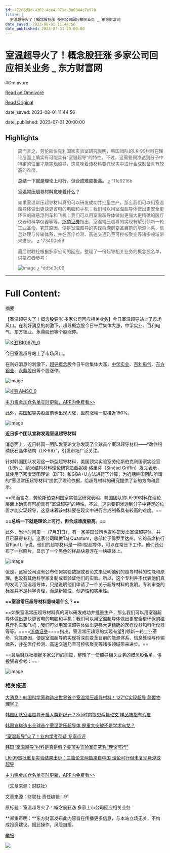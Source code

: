 ```yaml
---
id: 47208d9d-4202-4ee4-871c-3a0344c7e970
title: |
  室温超导火了！概念股狂涨 多家公司回应相关业务 _ 东方财富网
date_saved: 2023-08-01 11:44:56
date_published: 2023-07-31 20:00:00
---
```


# 室温超导火了！概念股狂涨 多家公司回应相关业务 _ 东方财富网
#Omnivore

[Read on Omnivore](https://omnivore.app/me/https-wap-eastmoney-com-a-202308012799331037-html-189b1c5fcdf)

[Read Original](https://wap.eastmoney.com/a/202308012799331037.html)

date_saved: 2023-08-01 11:44:56

date_published: 2023-07-31 20:00:00

## Highlights

> 简而言之，劳伦斯伯克利国家实验室研究表明，韩国团队的LK-99材料在理论层面上确实有可能具有“室温超导”的特性。不过，这需要铜渗透到分子中特定的位置才能实现超导，这意味着该材料要在现实中进行合成制备具有较高的难度。
> 
> **总结一下就是理论上可行，但合成难度极高。** [⤴️](https://omnivore.app/me/https-wap-eastmoney-com-a-202308012799331037-html-189b1c5fcdf#11e9216b-4d89-4e50-a18a-d170e55d1e77)  ^11e9216b

> **室温常压超导材料意味着什么？**
> 
>  如果室温常压超导材料真的可以研发成功并批量生产，那么我们可以用室温超导体做出更快更省电的电脑和手机；我们可以用室温超导体做出更安全更环保的磁悬浮列车和飞机；我们可以用室温超导体做出更强大更精确的医疗仪器和科学仪器等等。[浙商证券](http://quote.eastmoney.com/unify/r/1.601878)指出，室温常压超导的实现有望引领新一轮工业革命，究其原因，便是室温超导的实现将深刻变革目前的能源体系、信息处理与传输体系，并在医疗检测、高速交通乃至可控核聚变等诸多领域带来进步。 [⤴️](https://omnivore.app/me/https-wap-eastmoney-com-a-202308012799331037-html-189b1c5fcdf#73400e59-3874-4676-9e57-5025a5fcd8da)  ^73400e59

> 最后财联社根据多家公司的回应，整理了一份超导相关业务的概念股名单，供投资者参考：
> 
> ![image](https://proxy-prod.omnivore-image-cache.app/0x0,sbssnODzZFfqMHPYsjYHln_YN-d7wsXjjkzQ2AGt9WFw/https://np-newspic.dfcfw.com/download/D25087733370442063117_w1171h1547.jpg) [⤴️](https://omnivore.app/me/https-wap-eastmoney-com-a-202308012799331037-html-189b1c5fcdf#dd5d3e09-5faa-40e8-9471-71c8599c2eb6)  ^dd5d3e09


--- 

# Full Content: 

摘要

 【室温超导火了！概念股狂涨 多家公司回应相关业务】今日室温超导站上了市场风口。在利好消息的刺激下，超导概念股今日午后集体大涨，中孚实业、百利电气、东方钽业、永鼎股份等个股涨停。

[![K图 BK0679_0](https://proxy-prod.omnivore-image-cache.app/530x276,sHBNzqNBfrUtVm78zq1ehwmi0zhFLskZGLlyHu04Y1ZY/https://webquoteklinepic.eastmoney.com/GetPic.aspx?nid=90.BK0679&imageType=knews&token=28dfeb41d35cc81d84b4664d7c23c49f&at=1)](http://quote.eastmoney.com/unify/r/90.BK0679)

 今日室温超导站上了市场风口。  

 在利好消息的刺激下，[超导概念](http://quote.eastmoney.com/unify/r/90.BK0679)股今日午后集体大涨，[中孚实业](http://quote.eastmoney.com/unify/r/1.600595)、[百利电气](http://quote.eastmoney.com/unify/r/1.600468)、[东方钽业](http://quote.eastmoney.com/unify/r/0.000962)、[永鼎股份](http://quote.eastmoney.com/unify/r/1.600105)等个股涨停。

![image](https://proxy-prod.omnivore-image-cache.app/0x0,sQ5lAWqsGi_oDbRFwkDgPR3KnNc-I6N__esiqFVB3ZPQ/https://np-newspic.dfcfw.com/download/D25083089037174492447_w537h321.jpg)

[![K图 AMSC_0](https://proxy-prod.omnivore-image-cache.app/530x276,sBKqTVzjYlbCXtCBZdwDYd2ISa1RqCOXQG5OLEiy7j4A/https://webquoteklinepic.eastmoney.com/GetPic.aspx?nid=105.AMSC&imageType=knews&token=28dfeb41d35cc81d84b4664d7c23c49f&at=1)](http://quote.eastmoney.com/unify/r/105.AMSC)

[主力资金加仓名单实时更新，APP内免费看>>](https://zqhd.eastmoney.com/Html/aghd/pc/20170918/html/activity2.html)

 此外，[美国超导](http://quote.eastmoney.com/unify/r/105.AMSC)美股盘前也出现大涨，盘前涨幅一度接近150%。  

![image](https://proxy-prod.omnivore-image-cache.app/0x0,sT8POB5wIjXgZUYGCx3b72cf1p17ONQp8S0wx-4VfSrc/https://np-newspic.dfcfw.com/download/D24737850613391779527_w1010h554.jpg)

**近日多个团队宣称发现室温超导材料**

 消息面上，近日韩国一团队发表论文称发现了全球首个室温超导材料——“改性铅磷灰石晶体结构（LK-99）”，引发市场广泛关注。

 针对韩国团队发现这一新型超导材料，美国顶尖实验室劳伦斯伯克利国家实验室（LBNL）纳米结构材料理论研究员西妮德·格里芬（Sinéad Griffin）发文表示，其使用了密度泛函理论（DFT）和GGA+U方法进行了计算，为近期韩国团队所谓的“室温常压超导材料”提供了理论依据，给超导材料的研究提供了新的方向和启示。

==简而言之，劳伦斯伯克利国家实验室研究表明，韩国团队的LK-99材料在理论层面上确实有可能具有“室温超导”的特性。不过，这需要铜渗透到分子中特定的位置才能实现超导，这意味着该材料要在现实中进行合成制备具有较高的难度。==

**==总结一下就是理论上可行，但合成难度极高。==**

 此外，当地时间周一（7月31日），有一家美国公司也宣称研发出室温超导体，并且已获得专利。这家公司叫做Taj Quantum，总部位于佛罗里达州。它的首席执行官Paul Lilly说，他们的超导材料是一种II型超导体，可以在常压下工作。他们还公布了一张照片，显示了一个黑色的样品块悬浮在一块磁体上。

![image](https://proxy-prod.omnivore-image-cache.app/0x0,seNZ8MmCKPKaYk6tM8yAhpPQJ4pihPZk-kt6ECqKol6Y/https://np-newspic.dfcfw.com/download/D25088040806103937814_w667h402.jpg)

 但是，这家公司没有公布任何实验数据或者论文来证明他们的超导材料的性能和原理。也没有其他科学家复制或者验证他们的实验。所以，这个专利并不代表他们真的发现了室温超导体，只是说明他们申请了一个关于超导材料的发明。专利审查的标准并不是科学真理，而是新颖性、创造性和实用性。

**==室温常压超导材料意味着什么？==**

==如果室温常压超导材料真的可以研发成功并批量生产，那么我们可以用室温超导体做出更快更省电的电脑和手机；我们可以用室温超导体做出更安全更环保的磁悬浮列车和飞机；我们可以用室温超导体做出更强大更精确的医疗仪器和科学仪器等等。====[浙商证券](http://quote.eastmoney.com/unify/r/1.601878)====指出，室温常压超导的实现有望引领新一轮工业革命，究其原因，便是室温超导的实现将深刻变革目前的能源体系、信息处理与传输体系，并在医疗检测、高速交通乃至可控核聚变等诸多领域带来进步。==

==最后财联社根据多家公司的回应，整理了一份超导相关业务的概念股名单，供投资者参考：==

![image](https://proxy-prod.omnivore-image-cache.app/0x0,sbssnODzZFfqMHPYsjYHln_YN-d7wsXjjkzQ2AGt9WFw/https://np-newspic.dfcfw.com/download/D25087733370442063117_w1171h1547.jpg)

###  相关报道

[大消息！韩国科学家称造出世界首个室温常压超导材料！127°C实现超导 颠覆物理学？](https://finance.eastmoney.com/a/202307282794965378.html)

[韩国团队室温超导开启人类新纪元？3小时内提交两篇论文 样品被指有瑕疵](https://finance.eastmoney.com/a/202307282795001529.html)

[韩国宣称造出全球首个室温常压超导体 是重大突破还是学术乌龙？](https://finance.eastmoney.com/a/202307282796115494.html)

[“室温超导”火了！业内学者存疑 专家点评](https://finance.eastmoney.com/a/202307302796929612.html)  

[韩国“室温超导”材料是真是假？美顶尖实验室研究称“理论可行”](https://finance.eastmoney.com/a/202308012799164574.html)

[LK-99首批重复实验结果出炉：三篇论文两篇来自中国 理论可行但未复现悬浮或超导](https://finance.eastmoney.com/a/202308012799337069.html)

[主力资金加仓名单实时更新，APP内免费看>>](https://zqhd.eastmoney.com/Html/aghd/pc/20170918/html/activity2.html)

（文章来源：财联社）

文章来源：财联社 责任编辑：91 

原标题：室温超导火了！概念股狂涨 多家上市公司回应相关业务

**郑重声明：**东方财富发布此内容旨在传播更多信息，与本站立场无关，不构成投资建议。据此操作，风险自担。

[举报](http://help.eastmoney.com/report%5Fcenter.html?reportType=3&title=%e5%ae%a4%e6%b8%a9%e8%b6%85%e5%af%bc%e7%81%ab%e4%ba%86%ef%bc%81%e6%a6%82%e5%bf%b5%e8%82%a1%e7%8b%82%e6%b6%a8+%e5%a4%9a%e5%ae%b6%e5%85%ac%e5%8f%b8%e5%9b%9e%e5%ba%94%e7%9b%b8%e5%85%b3%e4%b8%9a%e5%8a%a1&systype=3&id=202308012799331037&newsurl=https%3A%2F%2Ffinance.eastmoney.com%2Fa%2F202308012799331037.html) 

![](https://proxy-prod.omnivore-image-cache.app/0x0,sMxkdNl6Zf8QSEUiINW588G1DBmeMjuVcCBwzfPZFVTM/https://finance.eastmoney.com/a/emres/css/img/gz_weibo.png)

